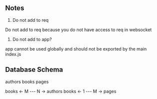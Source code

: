 ## Notes

1. Do not add to req

Do not add to req because you do not have access to req in websocket

1. Do not add to app?

app cannot be used globally and should not be exported by the main index.js


## Database Schema

authors
books
pages

books <- M --- N -> authors
books <- 1 --- M -> pages
